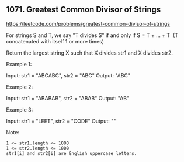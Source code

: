 ## 1071. Greatest Common Divisor of Strings

https://leetcode.com/problems/greatest-common-divisor-of-strings

For strings S and T, we say "T divides S" if and only if S = T + ... + T  (T concatenated with itself 1 or more times)

Return the largest string X such that X divides str1 and X divides str2.

Example 1:

Input: str1 = "ABCABC", str2 = "ABC"
Output: "ABC"

Example 2:

Input: str1 = "ABABAB", str2 = "ABAB"
Output: "AB"

Example 3:

Input: str1 = "LEET", str2 = "CODE"
Output: ""

Note:

    1 <= str1.length <= 1000
    1 <= str2.length <= 1000
    str1[i] and str2[i] are English uppercase letters.
